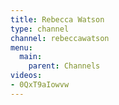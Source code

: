 ```yaml
---
title: Rebecca Watson
type: channel
channel: rebeccawatson
menu:
  main:
    parent: Channels
videos:
- 0QxT9aIowvw
---
```

